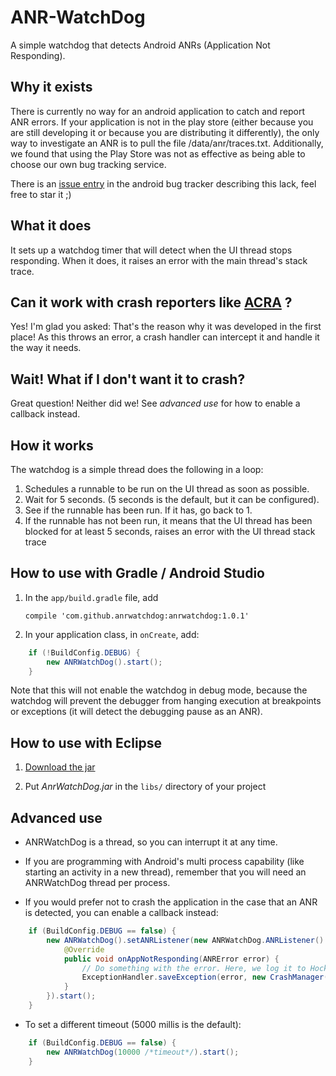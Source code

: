ANR-WatchDog
============

A simple watchdog that detects Android ANRs (Application Not Responding).


Why it exists
-------------

There is currently no way for an android application to catch and report ANR errors.
If your application is not in the play store (either because you are still developing it or because you are distributing it differently), the only way to investigate an ANR is to pull the file /data/anr/traces.txt.
Additionally, we found that using the Play Store was not as effective as being able to choose our own bug tracking service.

There is an [issue entry](https://code.google.com/p/android/issues/detail?id=35380) in the android bug tracker describing this lack, feel free to star it ;)


What it does
------------

It sets up a watchdog timer that will detect when the UI thread stops responding. When it does, it raises an error with the main thread's stack trace.


Can it work with crash reporters like [ACRA](https://github.com/ACRA/acra) ?
----------------------------------------------------------------------------

Yes! I'm glad you asked: That's the reason why it was developed in the first place!
As this throws an error, a crash handler can intercept it and handle it the way it needs.


Wait! What if I don't want it to crash?
---------------------------------------

Great question! Neither did we! See *advanced use* for how to enable a callback instead.

How it works
------------

The watchdog is a simple thread does the following in a loop:

1.  Schedules a runnable to be run on the UI thread as soon as possible.
2.  Wait for 5 seconds. (5 seconds is the default, but it can be configured).
3.  See if the runnable has been run. If it has, go back to 1.
4.  If the runnable has not been run, it means that the UI thread has been blocked for at least 5 seconds, raises an error with the UI thread stack trace


How to use with Gradle / Android Studio
---------------------------------------

1.  In the `app/build.gradle` file, add

        compile 'com.github.anrwatchdog:anrwatchdog:1.0.1'

2.  In your application class, in `onCreate`, add:

```java
    if (!BuildConfig.DEBUG) {
        new ANRWatchDog().start();
    }
```

 Note that this will not enable the watchdog in debug mode, because the watchdog will prevent the debugger
 from hanging execution at breakpoints or exceptions (it will detect the debugging pause as an ANR).


How to use with Eclipse
-----------------------

1.  [Download the jar](https://github.com/SalomonBrys/ANR-WatchDog/raw/master/target/anrwatchdog-1.0.1.jar)

2.  Put *AnrWatchDog.jar* in the `libs/` directory of your project


Advanced use
------------

*  ANRWatchDog is a thread, so you can interrupt it at any time.

*  If you are programming with Android's multi process capability (like starting an activity in a new thread), remember that you will need an ANRWatchDog thread per process.

* If you would prefer not to crash the application in the case that an ANR is detected, you can enable a callback instead:

```java
    if (BuildConfig.DEBUG == false) {
        new ANRWatchDog().setANRListener(new ANRWatchDog.ANRListener() {
            @Override
            public void onAppNotResponding(ANRError error) {
                // Do something with the error. Here, we log it to HockeyApp:
                ExceptionHandler.saveException(error, new CrashManager());
            }
        }).start();
    }
```

* To set a different timeout (5000 millis is the default):

```java
    if (BuildConfig.DEBUG == false) {
        new ANRWatchDog(10000 /*timeout*/).start();
    }
```



